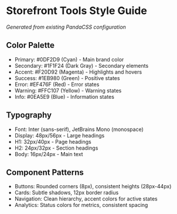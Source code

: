 # Storefront Tools Style Guide

*Generated from existing PandaCSS configuration*
## Color Palette
- Primary: #0DF2D9 (Cyan) - Main brand color
- Secondary: #1F1F24 (Dark Gray) - Secondary elements
- Accent: #F20D92 (Magenta) - Highlights and hovers
- Success: #1EB980 (Green) - Positive states
- Error: #EF476F (Red) - Error states
- Warning: #FFC107 (Yellow) - Warning states
- Info: #0EA5E9 (Blue) - Information states

## Typography
- Font: Inter (sans-serif), JetBrains Mono (monospace)
- Display: 48px/56px - Large headings
- H1: 32px/40px - Page headings
- H2: 24px/32px - Section headings
- Body: 16px/24px - Main text

## Component Patterns
- Buttons: Rounded corners (8px), consistent heights (28px-44px)
- Cards: Subtle shadows, 12px border radius
- Navigation: Clean hierarchy, accent colors for active states
- Analytics: Status colors for metrics, consistent spacing
